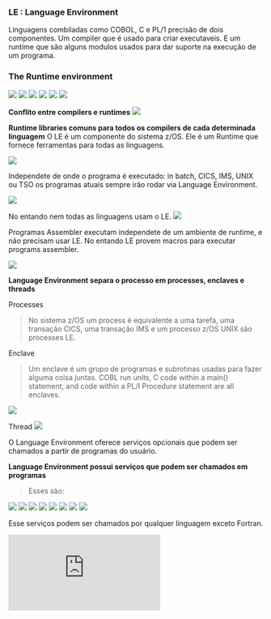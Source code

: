 ### LE : Language Environment

Linguagens combiladas como COBOL, C e PL/1 precisão de dois componentes. Um compiler que é usado para criar executaveis. E um runtime que são alguns modulos usados para dar suporte na execução de um programa.


### The Runtime environment
![](https://github.com/ThreeDP/MTM/blob/master/img/Introduction%20to%20Language%20Environment/1.png)
![](https://github.com/ThreeDP/MTM/blob/master/img/Introduction%20to%20Language%20Environment/2.png)
![](https://github.com/ThreeDP/MTM/blob/master/img/Introduction%20to%20Language%20Environment/3.png)
![](https://github.com/ThreeDP/MTM/blob/master/img/Introduction%20to%20Language%20Environment/4.png)
![](https://github.com/ThreeDP/MTM/blob/master/img/Introduction%20to%20Language%20Environment/5.png)
![](https://github.com/ThreeDP/MTM/blob/master/img/Introduction%20to%20Language%20Environment/6.png)

**Conflito entre compilers e runtimes** 
![](https://github.com/ThreeDP/MTM/blob/master/img/Introduction%20to%20Language%20Environment/7.png)

**Runtime libraries comuns para todos os compilers de cada determinada linguagem**
O LE é um componente do sistema z/OS.
Ele é um Runtime que fornece ferramentas para todas as linguagens.

![](https://github.com/ThreeDP/MTM/blob/master/img/Introduction%20to%20Language%20Environment/8.png)

Independete de onde o programa é executado: in batch, CICS, IMS, UNIX ou TSO os programas atuais sempre irão rodar via Language Environment.

![](https://github.com/ThreeDP/MTM/blob/master/img/Introduction%20to%20Language%20Environment/9.png)

No entando nem todas as linguagens usam o LE.
![](https://github.com/ThreeDP/MTM/blob/master/img/Introduction%20to%20Language%20Environment/10.png)

Programas Assembler executam independete de um ambiente de runtime, e não precisam usar LE. No entando LE provem macros para executar programs assembler.

![](https://github.com/ThreeDP/MTM/blob/master/img/Introduction%20to%20Language%20Environment/11.png)


**Language Environment separa o processo em processes, enclaves e threads**

Processes
> No sistema z/OS um process é equivalente a uma tarefa, uma transação CICS, uma transação IMS e um processo z/OS UNIX são processes LE.

Enclave
> Um enclave é um grupo de programas e subrotinas usadas para fazer alguma coisa juntas. COBL run units, C code within a main() statement, and code within a PL/I Procedure statement are all enclaves.

![](https://github.com/ThreeDP/MTM/blob/master/img/Introduction%20to%20Language%20Environment/12.png)

Thread
![](https://github.com/ThreeDP/MTM/blob/master/img/Introduction%20to%20Language%20Environment/13.png)


O Language Environment oferece serviços opcionais que podem ser chamados a partir de programas do usuário.

**Language Environment possui serviços que podem ser chamados em programas**
> Esses são:

![](https://github.com/ThreeDP/MTM/blob/master/img/Introduction%20to%20Language%20Environment/14.png)
![](https://github.com/ThreeDP/MTM/blob/master/img/Introduction%20to%20Language%20Environment/15.png)
![](https://github.com/ThreeDP/MTM/blob/master/img/Introduction%20to%20Language%20Environment/16.png)
![](https://github.com/ThreeDP/MTM/blob/master/img/Introduction%20to%20Language%20Environment/17.png)
![](https://github.com/ThreeDP/MTM/blob/master/img/Introduction%20to%20Language%20Environment/18.png)
![](https://github.com/ThreeDP/MTM/blob/master/img/Introduction%20to%20Language%20Environment/19.png)
![](https://github.com/ThreeDP/MTM/blob/master/img/Introduction%20to%20Language%20Environment/20.png)
![](https://github.com/ThreeDP/MTM/blob/master/img/Introduction%20to%20Language%20Environment/21.png)

Esse serviços podem ser chamados por qualquer linguagem exceto Fortran.

![Todos esses serviços podem ser encontrados no Manual de Referencias LE](https://github.com/ThreeDP/MTM/blob/master/Manuais/Language%20Environment%20Programming%20Reference.pdf)
